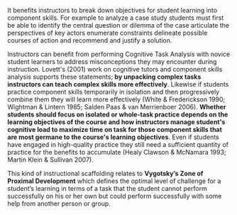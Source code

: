 It benefits instructors to break down objectives for student learning into component skills. For example to analyze a case study students must first be able to identify the central question or dilemma of the case articulate the perspectives of key actors enumerate constraints delineate possible courses of action and recommend and justify a solution.

Instructors can benefit from performing Cognitive Task Analysis with novice student learners to address misconceptions they may encounter during instruction. Lovett's (2001) work on cognitive tutors and component skills analysis supports these statements; **by unpacking complex tasks instructors can teach complex skills more effectively**. Likewise if students practice component skills temporarily in isolation and then progressively combine them they will learn more effectively (White &amp; Frederickson 1990; Wightman &amp; Lintern 1985; Salden Paas &amp; van Merrienboer 2006). **Whether students should focus on isolated or whole-task practice depends on the learning objectives of the course and how instructors manage student's cognitive load to maximize time on task for those component skills that are most germane to the course's learning objectives**. Even if students have engaged in high-quality practice they still need a sufficient quantity of practice for the benefits to accumulate (Healy Clawson &amp; McNamara 1993; Martin Klein &amp; Sullivan 2007).

This kind of instructional scaffolding relates to **Vygotsky’s Zone of Proximal Development** which defines the optimal level of challenge for a student’s learning in terms of a task that the student cannot perform successfully on his or her own but could perform successfully with some help from another person or group.